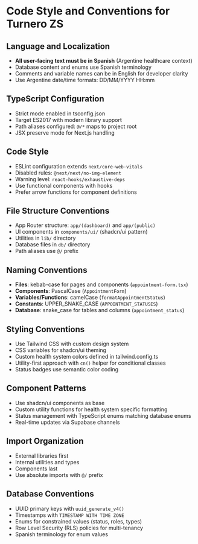 # Code Style and Conventions for Turnero ZS

## Language and Localization
- **All user-facing text must be in Spanish** (Argentine healthcare context)
- Database content and enums use Spanish terminology
- Comments and variable names can be in English for developer clarity
- Use Argentine date/time formats: DD/MM/YYYY HH:mm

## TypeScript Configuration
- Strict mode enabled in tsconfig.json
- Target ES2017 with modern library support
- Path aliases configured: `@/*` maps to project root
- JSX preserve mode for Next.js handling

## Code Style
- ESLint configuration extends `next/core-web-vitals`
- Disabled rules: `@next/next/no-img-element`
- Warning level: `react-hooks/exhaustive-deps`
- Use functional components with hooks
- Prefer arrow functions for component definitions

## File Structure Conventions
- App Router structure: `app/(dashboard)` and `app/(public)`
- UI components in `components/ui/` (shadcn/ui pattern)
- Utilities in `lib/` directory
- Database files in `db/` directory
- Path aliases use `@/` prefix

## Naming Conventions
- **Files**: kebab-case for pages and components (`appointment-form.tsx`)
- **Components**: PascalCase (`AppointmentForm`)
- **Variables/Functions**: camelCase (`formatAppointmentStatus`)
- **Constants**: UPPER_SNAKE_CASE (`APPOINTMENT_STATUSES`)
- **Database**: snake_case for tables and columns (`appointment_status`)

## Styling Conventions
- Use Tailwind CSS with custom design system
- CSS variables for shadcn/ui theming
- Custom health system colors defined in tailwind.config.ts
- Utility-first approach with `cn()` helper for conditional classes
- Status badges use semantic color coding

## Component Patterns
- Use shadcn/ui components as base
- Custom utility functions for health system specific formatting
- Status management with TypeScript enums matching database enums
- Real-time updates via Supabase channels

## Import Organization
- External libraries first
- Internal utilities and types
- Components last
- Use absolute imports with `@/` prefix

## Database Conventions
- UUID primary keys with `uuid_generate_v4()`
- Timestamps with `TIMESTAMP WITH TIME ZONE`
- Enums for constrained values (status, roles, types)
- Row Level Security (RLS) policies for multi-tenancy
- Spanish terminology for enum values
